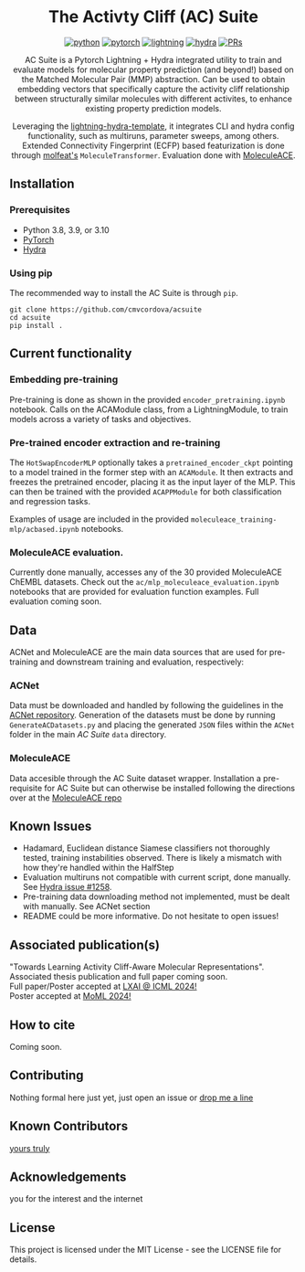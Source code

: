 <div align="center">

# The Activty Cliff (AC) Suite 
[![python](https://img.shields.io/badge/-Python_3.8_%7C_3.9_%7C_3.10-blue?logo=python&logoColor=white)](https://github.com/pre-commit/pre-commit)
[![pytorch](https://img.shields.io/badge/PyTorch_2.0+-ee4c2c?logo=pytorch&logoColor=white)](https://pytorch.org/get-started/locally/)
[![lightning](https://img.shields.io/badge/-Lightning_2.0+-792ee5?logo=pytorchlightning&logoColor=white)](https://pytorchlightning.ai/)
[![hydra](https://img.shields.io/badge/Config-Hydra_1.3-89b8cd)](https://hydra.cc/)
[![PRs](https://img.shields.io/badge/PRs-welcome-brightgreen.svg)](https://github.com/cmvcordova/acsuite/pulls)

AC Suite is a Pytorch Lightning + Hydra integrated utility to train and evaluate models for molecular property prediction (and beyond!) based on the Matched Molecular Pair (MMP) abstraction. Can be used to obtain embedding vectors that specifically capture the activity cliff relationship between structurally similar molecules with different activites, to enhance existing property prediction models. 

Leveraging the [lightning-hydra-template](https://github.com/ashleve/lightning-hydra-template), it integrates CLI and hydra config functionality, such as multiruns, parameter sweeps, among others. Extended Connectivity Fingerprint (ECFP) based featurization is done through [molfeat's](https://github.com/datamol-io/molfeat) ```MoleculeTransformer```. Evaluation done with [MoleculeACE](https://github.com/molML/MoleculeACE).

</div>

## Installation 

### Prerequisites

- Python 3.8, 3.9, or 3.10
- [PyTorch](https://pytorch.org/get-started/locally/)
- [Hydra](https://hydra.cc/)

### Using pip

The recommended way to install the AC Suite is through ```pip```.
```
git clone https://github.com/cmvcordova/acsuite
cd acsuite
pip install .
```

## Current functionality

### Embedding pre-training

Pre-training is done as shown in the provided ```encoder_pretraining.ipynb``` notebook. Calls on the ACAModule class, from a LightningModule, to train models across a variety of tasks and objectives.

### Pre-trained encoder extraction and re-training

The ```HotSwapEncoderMLP``` optionally takes a ```pretrained_encoder_ckpt``` pointing to a model trained in the former step with an ```ACAModule```. It then extracts and freezes the pretrained encoder, placing it as the input layer of the MLP. This can then be trained with the provided ```ACAPPModule``` for both classification and regression tasks.

Examples of usage are included in the provided ```moleculeace_training-mlp/acbased.ipynb``` notebooks.

### MoleculeACE evaluation.

Currently done manually, accesses any of the 30 provided MoleculeACE ChEMBL datasets. Check out the ```ac/mlp_moleculeace_evaluation.ipynb``` notebooks that are provided for evaluation function examples. Full evaluation coming soon.

## Data

ACNet and MoleculeACE are the main data sources that are used for pre-training and downstream training and evaluation, respectively:

### ACNet
Data must be downloaded and handled by following the guidelines in the [ACNet repository](https://github.com/DrugAI/ACNet#usage). 
Generation of the datasets must be done by running `GenerateACDatasets.py` and placing the generated `JSON` files within the `ACNet` folder in the main *AC Suite* `data` directory. 

### MoleculeACE 
Data accesible through the AC Suite dataset wrapper. Installation a pre-requisite for AC Suite but can otherwise be installed following the directions over at the [MoleculeACE repo](https://github.com/datamol-io/molfeat?tab=readme-ov-file)


## Known Issues

- Hadamard, Euclidean distance Siamese classifiers not thoroughly tested, training instabilities observed. There is likely a mismatch with how they're handled within the HalfStep
- Evaluation multiruns not compatible with current script, done manually. See [Hydra issue #1258](https://github.com/facebookresearch/hydra/issues/1258).
- Pre-training data downloading method not implemented, must be dealt with manually. See ACNet section
- README could be more informative. Do not hesitate to open issues!

## Associated publication(s)
"Towards Learning Activity Cliff-Aware Molecular Representations".  
Associated thesis publication and full paper coming soon.  
Full paper/Poster accepted at [LXAI @ ICML 2024!](https://www.latinxinai.org/icml-2024)  
Poster accepted at [MoML 2024!](https://portal.ml4dd.com/moml-2024)

## How to cite

Coming soon.

## Contributing

Nothing formal here just yet, just open an issue or [drop me a line](mailto:cesar.valdezcordova@mail.mcgill.ca)

## Known Contributors

[yours truly](https://github.com/cmvcordova/)

## Acknowledgements

you for the interest and the internet

## License

This project is licensed under the MIT License - see the LICENSE file for details.
